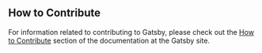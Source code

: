 ## How to Contribute

For information related to contributing to Gatsby, please check out the [How to Contribute](https://www.gatsbyjs.org/contributing/how-to-contribute) section of the documentation at the Gatsby site.
